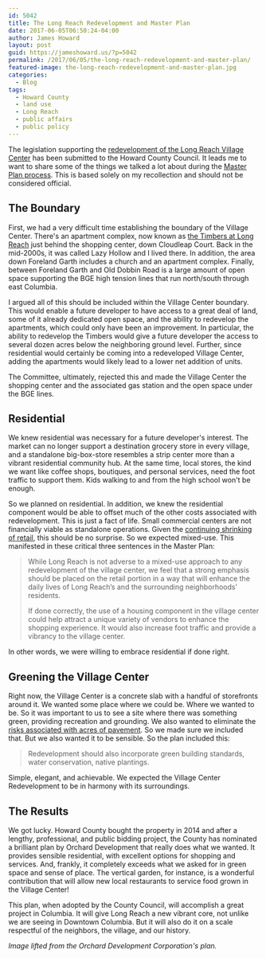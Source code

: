 ```yaml
---
id: 5042
title: The Long Reach Redevelopment and Master Plan
date: 2017-06-05T06:50:24-04:00
author: James Howard
layout: post
guid: https://jameshoward.us/?p=5042
permalink: /2017/06/05/the-long-reach-redevelopment-and-master-plan/
featured-image: the-long-reach-redevelopment-and-master-plan.jpg
categories:
  - Blog
tags:
  - Howard County
  - land use
  - Long Reach
  - public affairs
  - public policy
---
```

The legislation supporting the [redevelopment of the Long Reach
Village
Center](https://www.howardcountymd.gov/Departments/Planning-and-Zoning/Community-Planning/Reimagine-Long-Reach-Village-Center)
has been submitted to the Howard County Council.  It leads me to
want to share some of the things we talked a lot about during the
[Master Plan process](/service/long-reach).  This is based solely
on my recollection and should not be considered official.

## The Boundary

First, we had a very difficult time establishing the boundary of
the Village Center.  There's an apartment complex, now known as
[the Timbers at Long Reach](http://www.thetimbersatlongreach.com/)
just behind the shopping center, down Cloudleap Court.  Back in the
mid-2000s, it was called Lazy Hollow and I lived there.  In addition,
the area down Foreland Garth includes a church and an apartment
complex.  Finally, between Foreland Garth and Old Dobbin Road is a
large amount of open space supporting the BGE high tension lines
that run north/south through east Columbia.

I argued all of this should be included within the Village Center
boundary.  This would enable a future developer to have access to
a great deal of land, some of it already dedicated open space, and
the ability to redevelop the apartments, which could only have been
an improvement.  In particular, the ability to redevelop the Timbers
would give a future developer the access to several dozen acres
below the neighboring ground level.  Further, since residential
would certainly be coming into a redeveloped Village Center, adding
the apartments would likely lead to a lower net addition of units.

The Committee, ultimately, rejected this and made the Village Center
the shopping center and the associated gas station and the open
space under the BGE lines.

## Residential

We knew residential was necessary for a future developer's interest.
The market can no longer support a destination grocery store in
every village, and a standalone big-box-store resembles a strip
center more than a vibrant residential community hub.  At the same
time, local stores, the kind we want like coffee shops, boutiques,
and personal services, need the foot traffic to support them.  Kids
walking to and from the high school won't be enough.

So we planned on residential.  In addition, we knew the residential
component would be able to offset much of the other costs associated
with redevelopment.  This is just a fact of life.  Small commercial
centers are not financially viable as standalone operations.  Given
the [continuing shrinking of
retail](https://www.aol.com/article/finance/2017/06/02/this-is-a-death-spiral-the-tsunami-of-store-closures-is-doubl/22123258),
this should be no surprise.  So we expected mixed-use.  This
manifested in these critical three sentences in the Master Plan:

> While Long Reach is not adverse to a mixed-use approach to any
redevelopment of the village center, we feel that a strong emphasis
should be placed on the retail portion in a way that will enhance
the daily lives of Long Reach’s and the surrounding neighborhoods’
residents.
>
> If done correctly, the use of a housing component in the village
center could help attract a unique variety of vendors to enhance
the shopping experience. It would also increase foot traffic and
provide a vibrancy to the village center.

In other words, we were willing to embrace residential if done
right.

## Greening the Village Center

Right now, the Village Center is a concrete slab with a handful of
storefronts around it.  We wanted some place where we could be.
Where we wanted to be.  So it was important to us to see a site
where there was something green, providing recreation and grounding.
We also wanted to eliminate the [risks associated with acres of
pavement](/2016/04/24/watch-ignite-talk-stormwater-management/).
So we made sure we included that.  But we also wanted it to be
sensible.  So the plan included this:

> Redevelopment should also incorporate green building standards,
water conservation, native plantings.

Simple, elegant, and achievable.  We expected the Village Center
Redevelopment to be in harmony with its surroundings.

## The Results

We got lucky.  Howard County bought the property in 2014 and after
a lengthy, professional, and public bidding project, the County has
nominated a brilliant plan by Orchard Development that really does
what we wanted.  It provides sensible residential, with excellent
options for shopping and services.  And, frankly, it completely
exceeds what we asked for in green space and sense of place.  The
vertical garden, for instance, is a wonderful contribution that
will allow new local restaurants to service food grown in the Village
Center!

This plan, when adopted by the County Council, will accomplish a
great project in Columbia.  It will give Long Reach a new vibrant
core, not unlike we are seeing in Downtown Columbia.  But it will
also do it on a scale respectful of the neighbors, the village, and
our history.

_Image lifted from the Orchard Development Corporation's plan._
